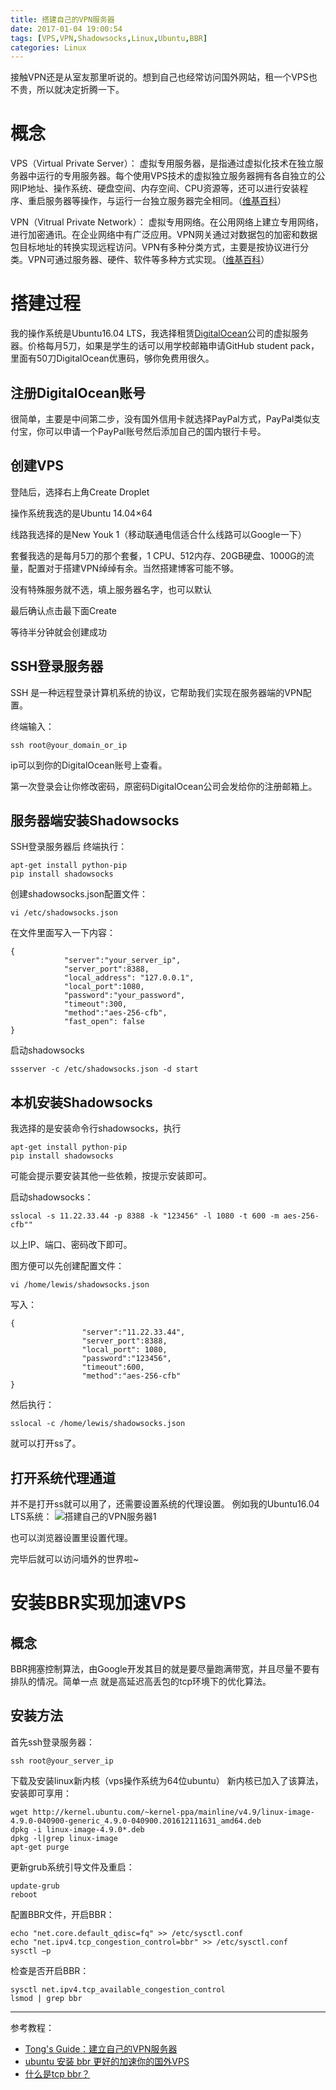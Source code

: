 ```yaml
---
title: 搭建自己的VPN服务器
date: 2017-01-04 19:00:54
tags: [VPS,VPN,Shadowsocks,Linux,Ubuntu,BBR]
categories: Linux
---
```

接触VPN还是从室友那里听说的。想到自己也经常访问国外网站，租一个VPS也不贵，所以就决定折腾一下。
<!--more-->
# 概念
VPS（Virtual Private Server）：
虚拟专用服务器，是指通过虚拟化技术在独立服务器中运行的专用服务器。每个使用VPS技术的虚拟独立服务器拥有各自独立的公网IP地址、操作系统、硬盘空间、内存空间、CPU资源等，还可以进行安装程序、重启服务器等操作，与运行一台独立服务器完全相同。（[维基百科](https://zh.wikipedia.org/wiki/%E8%99%9A%E6%8B%9F%E4%B8%93%E7%94%A8%E6%9C%8D%E5%8A%A1%E5%99%A8)）

VPN（Vitrual Private Network）：
虚拟专用网络。在公用网络上建立专用网络，进行加密通讯。在企业网络中有广泛应用。VPN网关通过对数据包的加密和数据包目标地址的转换实现远程访问。VPN有多种分类方式，主要是按协议进行分类。VPN可通过服务器、硬件、软件等多种方式实现。（[维基百科](https://zh.wikipedia.org/wiki/%E8%99%9B%E6%93%AC%E7%A7%81%E4%BA%BA%E7%B6%B2%E8%B7%AF)）
# 搭建过程
我的操作系统是Ubuntu16.04 LTS，我选择租赁[DigitalOcean](https://www.digitalocean.com/)公司的虚拟服务器。价格每月5刀，如果是学生的话可以用学校邮箱申请GitHub student pack，里面有50刀DigitalOcean优惠码，够你免费用很久。
## 注册DigitalOcean账号
很简单，主要是中间第二步，没有国外信用卡就选择PayPal方式，PayPal类似支付宝，你可以申请一个PayPal账号然后添加自己的国内银行卡号。
## 创建VPS
登陆后，选择右上角Create Droplet

操作系统我选的是Ubuntu 14.04×64

线路我选择的是New Youk 1（移动联通电信适合什么线路可以Google一下）

套餐我选的是每月5刀的那个套餐，1 CPU、512内存、20GB硬盘、1000G的流量，配置对于搭建VPN绰绰有余。当然搭建博客可能不够。

没有特殊服务就不选，填上服务器名字，也可以默认

最后确认点击最下面Create

等待半分钟就会创建成功
## SSH登录服务器
SSH 是一种远程登录计算机系统的协议，它帮助我们实现在服务器端的VPN配置。

终端输入：
```
ssh root@your_domain_or_ip
```
ip可以到你的DigitalOcean账号上查看。

第一次登录会让你修改密码，原密码DigitalOcean公司会发给你的注册邮箱上。

## 服务器端安装Shadowsocks
SSH登录服务器后
终端执行：
```
apt-get install python-pip
pip install shadowsocks 
```

创建shadowsocks.json配置文件：
```
vi /etc/shadowsocks.json
```
在文件里面写入一下内容：
```
{
		    "server":"your_server_ip",
			"server_port":8388,
			"local_address": "127.0.0.1",
			"local_port":1080,
			"password":"your_password",
			"timeout":300,
			"method":"aes-256-cfb",
			"fast_open": false
}
```

启动shadowsocks
```
ssserver -c /etc/shadowsocks.json -d start
```
## 本机安装Shadowsocks
我选择的是安装命令行shadowsocks，执行
```
apt-get install python-pip
pip install shadowsocks
```
可能会提示要安装其他一些依赖，按提示安装即可。

启动shadowsocks：
```
sslocal -s 11.22.33.44 -p 8388 -k "123456" -l 1080 -t 600 -m aes-256-cfb""
```
以上IP、端口、密码改下即可。

图方便可以先创建配置文件：
```
vi /home/lewis/shadowsocks.json
```
写入：
```
{
				"server":"11.22.33.44",
				"server_port":8388,
				"local_port": 1080,
				"password":"123456",
				"timeout":600,
				"method":"aes-256-cfb"
}
```
然后执行：
```
sslocal -c /home/lewis/shadowsocks.json
```
就可以打开ss了。
## 打开系统代理通道
并不是打开ss就可以用了，还需要设置系统的代理设置。
例如我的Ubuntu16.04 LTS系统：
![搭建自己的VPN服务器1](http://ofolh8dcq.bkt.clouddn.com/%E6%90%AD%E5%BB%BA%E8%87%AA%E5%B7%B1%E7%9A%84VPN%E6%9C%8D%E5%8A%A1%E5%99%A81.png)

也可以浏览器设置里设置代理。

完毕后就可以访问墙外的世界啦~
# 安装BBR实现加速VPS
## 概念
BBR拥塞控制算法，由Google开发其目的就是要尽量跑满带宽，并且尽量不要有排队的情况。简单一点 就是高延迟高丢包的tcp环境下的优化算法。
## 安装方法
首先ssh登录服务器：
```
ssh root@your_server_ip
```

下载及安装linux新内核（vps操作系统为64位ubuntu）
新内核已加入了该算法，安装即可享用：
```
wget http://kernel.ubuntu.com/~kernel-ppa/mainline/v4.9/linux-image-4.9.0-040900-generic_4.9.0-040900.201612111631_amd64.deb
dpkg -i linux-image-4.9.0*.deb
dpkg -l|grep linux-image
apt-get purge
```

更新grub系统引导文件及重启：
```
update-grub
reboot
```

配置BBR文件，开启BBR：
```
echo "net.core.default_qdisc=fq" >> /etc/sysctl.conf
echo "net.ipv4.tcp_congestion_control=bbr" >> /etc/sysctl.conf
sysctl –p
```

检查是否开启BBR：
```
sysctl net.ipv4.tcp_available_congestion_control
lsmod | grep bbr
```




-------------------------
参考教程：
- [Tong's Guide：建立自己的VPN服务器](http://www.people.virginia.edu/~tq7bw/vpn/)
- [ubuntu 安装 bbr 更好的加速你的国外VPS](https://wiki.vpsmm.com/bbr/)
- [什么是tcp bbr？](https://www.zhihu.com/question/53729940)
